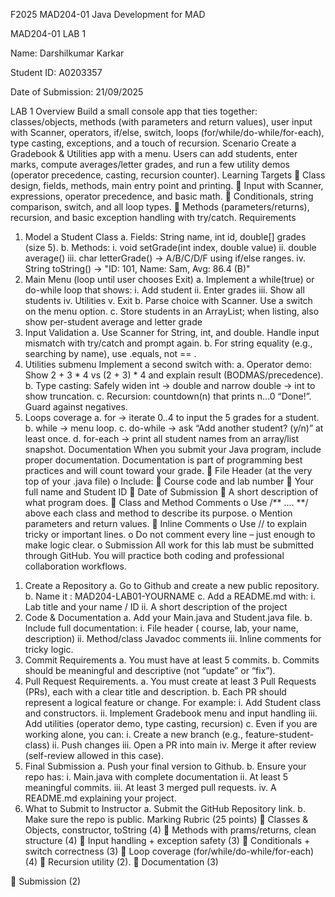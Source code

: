 F2025 MAD204-01 Java Development for MAD

MAD204-01 LAB 1

Name: Darshilkumar Karkar

Student ID: A0203357

Date of Submission: 21/09/2025

LAB 1
Overview
Build a small console app that ties together: classes/objects, methods (with parameters and return values),
user input with Scanner, operators, if/else, switch, loops (for/while/do-while/for-each), type casting,
exceptions, and a touch of recursion.
Scenario
Create a Gradebook & Utilities app with a menu. Users can add students, enter marks, compute
averages/letter grades, and run a few utility demos (operator precedence, casting, recursion counter).
Learning Targets
 Class design, fields, methods, main entry point and printing.
 Input with Scanner, expressions, operator precedence, and basic math.
 Conditionals, string comparison, switch, and all loop types.
 Methods (parameters/returns), recursion, and basic exception handling with try/catch.
Requirements
1) Model a Student Class
a. Fields: String name, int id, double[] grades (size 5).
b. Methods:
i. void setGrade(int index, double value)
ii. double average()
iii. char letterGrade() → A/B/C/D/F using if/else ranges.
iv. String toString() → "ID: 101, Name: Sam, Avg: 86.4 (B)"
2) Main Menu (loop until user chooses Exit)
a. Implement a while(true) or do-while loop that shows:
i. Add student
ii. Enter grades
iii. Show all students
iv. Utilities
v. Exit
b. Parse choice with Scanner. Use a switch on the menu option.
c. Store students in an ArrayList<Student>; when listing, also show per-student average and
letter grade
3) Input Validation
a. Use Scanner for String, int, and double. Handle input mismatch with try/catch and prompt
again.
b. For string equality (e.g., searching by name), use .equals, not == .
4) Utilities submenu
Implement a second switch with:
a. Operator demo: Show 2 + 3 * 4 vs (2 + 3) * 4 and explain result (BODMAS/precedence).
b. Type casting: Safely widen int -> double and narrow double -> int to show truncation.
c. Recursion: countdown(n) that prints n...0 “Done!”. Guard against negatives.
5) Loops coverage
a. for → iterate 0..4 to input the 5 grades for a student.
b. while → menu loop.
c. do-while → ask “Add another student? (y/n)” at least once.
d. for-each → print all student names from an array/list snapshot.
Documentation
When you submit your Java program, include proper documentation. Documentation is part of
programming best practices and will count toward your grade.
 File Header (at the very top of your .java file)
o Include:
 Course code and lab number
 Your full name and Student ID
 Date of Submission
 A short description of what program does.
 Class and Method Comments
o Use /** .... **/ above each class and method to describe its purpose.
o Mention parameters and return values.
 Inline Comments
o Use // to explain tricky or important lines.
o Do not comment every line – just enough to make logic clear.
o
Submission
All work for this lab must be submitted through GitHub. You will practice both coding and professional
collaboration workflows.
1. Create a Repository
a. Go to Github and create a new public repository.
b. Name it : MAD204-LAB01-YOURNAME
c. Add a README.md with:
i. Lab title and your name / ID
ii. A short description of the project
2. Code & Documentation
a. Add your Main.java and Student.java file.
b. Include full documentation:
i. File header ( course, lab, your name, description)
ii. Method/class Javadoc comments
iii. Inline comments for tricky logic.
3. Commit Requirements
a. You must have at least 5 commits.
b. Commits should be meaningful and descriptive (not “update” or “fix”).
4. Pull Request Requirements.
a. You must create at least 3 Pull Requests (PRs), each with a clear title and description.
b. Each PR should represent a logical feature or change. For example:
i. Add Student class and constructors.
ii. Implement Gradebook menu and input handling
iii. Add utilities (operator demo, type casting, recursion)
c. Even if you are working alone, you can:
i. Create a new branch (e.g., feature-student-class)
ii. Push changes
iii. Open a PR into main
iv. Merge it after review (self-review allowed in this case).
5. Final Submission
a. Push your final version to Github.
b. Ensure your repo has:
i. Main.java with complete documentation
ii. At least 5 meaningful commits.
iii. At least 3 merged pull requests.
iv. A README.md explaining your project.
6. What to Submit to Instructor
a. Submit the GitHub Repository link.
b. Make sure the repo is public.
Marking Rubric (25 points)
 Classes & Objects, constructor, toString (4)
 Methods with prams/returns, clean structure (4)
 Input handling + exception safety (3)
 Conditionals + switch correctness (3)
 Loop coverage (for/while/do-while/for-each) (4)
 Recursion utility (2).
 Documentation (3)

 Submission (2)
